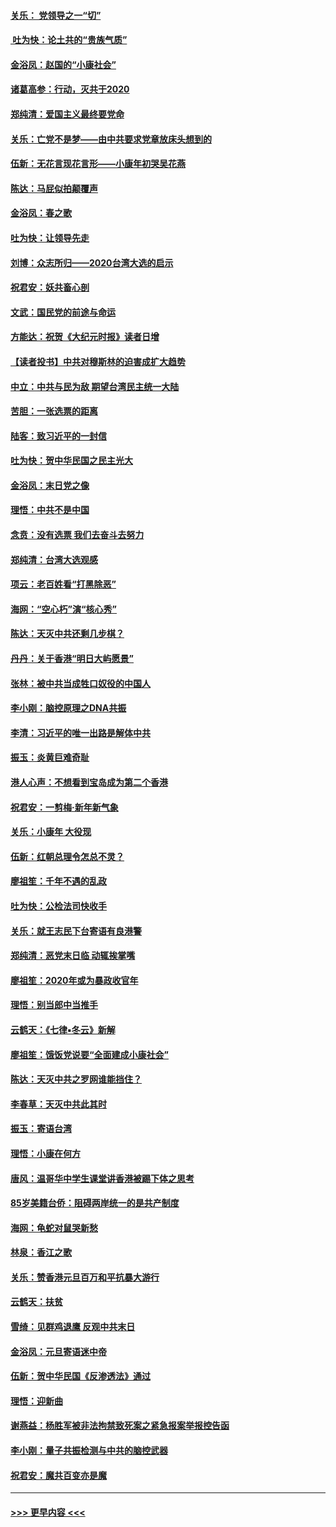 #### [关乐： 党领导之一“切”](../pages/nsc993/n11804505.md?t=01191733) 
#### [ 吐为快：论土共的“贵族气质”](../pages/nsc993/n11804490.md?t=01191733) 
#### [金浴凤：赵国的“小康社会”](../pages/nsc993/n11804452.md?t=01191733) 
#### [诸葛高参：行动，灭共于2020](../pages/nsc993/n11804120.md?t=01191733) 
#### [郑纯清：爱国主义最终要党命](../pages/nsc993/n11802197.md?t=01191733) 
#### [关乐：亡党不是梦——由中共要求党章放床头想到的](../pages/nsc993/n11802156.md?t=01191733) 
#### [伍新：无花言现花言形——小康年初哭吴花燕](../pages/nsc993/n11800044.md?t=01191733) 
#### [陈达：马屁似拍颠覆声](../pages/nsc993/n11800010.md?t=01191733) 
#### [金浴凤：春之歌](../pages/nsc993/n11797687.md?t=01191733) 
#### [吐为快：让领导先走](../pages/nsc993/n11797512.md?t=01191733) 
#### [刘博：众志所归——2020台湾大选的启示](../pages/nsc993/n11796878.md?t=01191733) 
#### [祝君安：妖共畜心剖](../pages/nsc993/n11794273.md?t=01191733) 
#### [文武：国民党的前途与命运](../pages/nsc993/n11794198.md?t=01191733) 
#### [方能达：祝贺《大纪元时报》读者日增](../pages/nsc993/n11793807.md?t=01191733) 
#### [【读者投书】中共对穆斯林的迫害成扩大趋势](../pages/nsc993/n11791371.md?t=01191733) 
#### [中立：中共与民为敌 期望台湾民主统一大陆](../pages/nsc993/n11790392.md?t=01191733) 
#### [苦胆：一张选票的距离](../pages/nsc993/n11788914.md?t=01191733) 
#### [陆客：致习近平的一封信](../pages/nsc993/n11788867.md?t=01191733) 
#### [吐为快：贺中华民国之民主光大](../pages/nsc993/n11788618.md?t=01191733) 
#### [金浴凤：末日党之像](../pages/nsc993/n11787475.md?t=01191733) 
#### [理悟：中共不是中国](../pages/nsc993/n11787463.md?t=01191733) 
#### [念贲：没有选票  我们去奋斗去努力](../pages/nsc993/n11787398.md?t=01191733) 
#### [郑纯清：台湾大选观感](../pages/nsc993/n11786210.md?t=01191733) 
#### [项云：老百姓看“打黑除恶”](../pages/nsc993/n11785398.md?t=01191733) 
#### [海网：“空心朽”演“核心秀”](../pages/nsc993/n11783874.md?t=01191733) 
#### [陈达：天灭中共还剩几步棋？](../pages/nsc993/n11783719.md?t=01191733) 
#### [丹丹：关于香港“明日大屿愿景”](../pages/nsc993/n11783273.md?t=01191733) 
#### [张林：被中共当成牲口奴役的中国人](../pages/nsc993/n11782397.md?t=01191733) 
#### [李小刚：脑控原理之DNA共振](../pages/nsc993/n11780962.md?t=01191733) 
#### [李清：习近平的唯一出路是解体中共](../pages/nsc993/n11780866.md?t=01191733) 
#### [振玉：炎黄巨难奇耻](../pages/nsc993/n11779632.md?t=01191733) 
#### [港人心声：不想看到宝岛成为第二个香港](../pages/nsc993/n11778817.md?t=01191733) 
#### [祝君安：一剪梅‧新年新气象](../pages/nsc993/n11776340.md?t=01191733) 
#### [关乐：小康年 大役现](../pages/nsc993/n11774213.md?t=01191733) 
#### [伍新：红朝总理令怎总不灵？](../pages/nsc993/n11770813.md?t=01191733) 
#### [廖祖笙：千年不遇的乱政](../pages/nsc993/n11770373.md?t=01191733) 
#### [吐为快：公检法司快收手](../pages/nsc993/n11770359.md?t=01191733) 
#### [关乐：就王志民下台寄语有良港警](../pages/nsc993/n11769903.md?t=01191733) 
#### [郑纯清：恶党末日临 动辄挨掌嘴](../pages/nsc993/n11769356.md?t=01191733) 
#### [廖祖笙：2020年或为暴政收官年](../pages/nsc993/n11768216.md?t=01191733) 
#### [理悟：别当郎中当推手](../pages/nsc993/n11768243.md?t=01191733) 
#### [云鹤天：《七律▪冬云》新解](../pages/nsc993/n11768204.md?t=01191733) 
#### [廖祖笙：饿饭党说要“全面建成小康社会”](../pages/nsc993/n11767482.md?t=01191733) 
#### [陈达：天灭中共之罗网谁能挡住？](../pages/nsc993/n11767465.md?t=01191733) 
#### [李春草：天灭中共此其时](../pages/nsc993/n11767452.md?t=01191733) 
#### [振玉：寄语台湾](../pages/nsc993/n11767432.md?t=01191733) 
#### [理悟：小康在何方](../pages/nsc993/n11767394.md?t=01191733) 
#### [唐风：温哥华中学生课堂讲香港被踢下体之思考](../pages/nsc993/n11766848.md?t=01191733) 
#### [85岁美籍台侨：阻碍两岸统一的是共产制度](../pages/nsc993/n11765043.md?t=01191733) 
#### [海网：龟蛇对鼠哭新愁](../pages/nsc993/n11764895.md?t=01191733) 
#### [林泉：香江之歌](../pages/nsc993/n11764415.md?t=01191733) 
#### [关乐：赞香港元旦百万和平抗暴大游行](../pages/nsc993/n11764382.md?t=01191733) 
#### [云鹤天：扶贫](../pages/nsc993/n11764245.md?t=01191733) 
#### [雪绮：见群鸡退鹰  反观中共末日](../pages/nsc993/n11762112.md?t=01191733) 
#### [金浴凤：元旦寄语迷中帝](../pages/nsc993/n11761788.md?t=01191733) 
#### [伍新：贺中华民国《反渗透法》通过](../pages/nsc993/n11761994.md?t=01191733) 
#### [理悟：迎新曲](../pages/nsc993/n11761152.md?t=01191733) 
#### [谢燕益：杨胜军被非法拘禁致死案之紧急报案举报控告函](../pages/nsc993/n11756134.md?t=01191733) 
#### [李小刚：量子共振检测与中共的脑控武器](../pages/nsc993/n11754518.md?t=01191733) 
#### [祝君安：魔共百变亦是魔](../pages/nsc993/n11754469.md?t=01191733) 

----
#### [ >>> 更早内容 <<< ](../indexes/nsc993-earlier.md)
